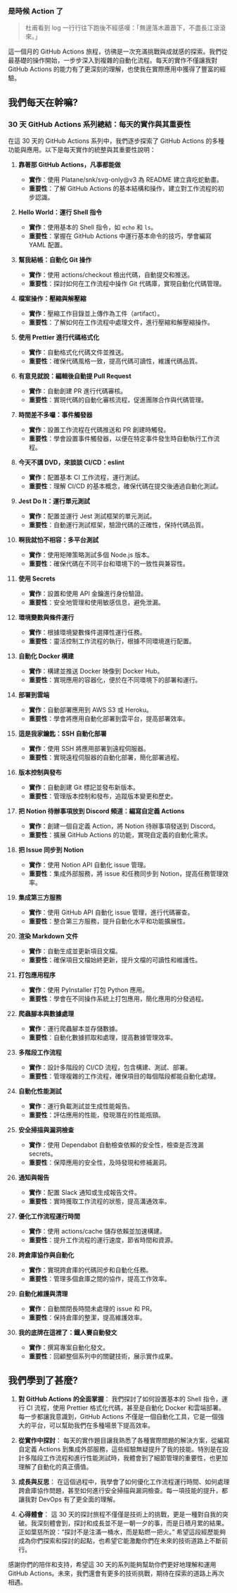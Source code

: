 ### 是時候 Action 了

> 杜甫看到 log 一行行往下跑後不經感嘆：「無邊落木蕭蕭下，不盡長江滾滾來。」

這一個月的 GitHub Actions 旅程，彷彿是一次充滿挑戰與成就感的探索。我們從最基礎的操作開始，一步步深入到複雜的自動化流程。每天的實作不僅讓我對 GitHub Actions 的能力有了更深刻的理解，也使我在實際應用中獲得了豐富的經驗。

## 我們每天在幹嘛?

### 30 天 GitHub Actions 系列總結：每天的實作與其重要性

在這 30 天的 GitHub Actions 系列中，我們逐步探索了 GitHub Actions 的多種功能與應用。以下是每天實作的統整與其重要性說明：

1. **靠著那 GitHub Actions，凡事都能做**

   - **實作**：使用 Platane/snk/svg-only@v3 為 README 建立貪吃蛇動畫。
   - **重要性**：了解 GitHub Actions 的基本結構和操作，建立對工作流程的初步認識。

2. **Hello World：運行 Shell 指令**

   - **實作**：使用基本的 Shell 指令，如 `echo` 和 `ls`。
   - **重要性**：掌握在 GitHub Actions 中運行基本命令的技巧，學會編寫 YAML 配置。

3. **幫我結帳：自動化 Git 操作**

   - **實作**：使用 actions/checkout 檢出代碼，自動提交和推送。
   - **重要性**：探討如何在工作流程中操作 Git 代碼庫，實現自動化代碼管理。

4. **檔案操作：壓縮與解壓縮**

   - **實作**：壓縮工作目錄並上傳作為工件（artifact）。
   - **重要性**：了解如何在工作流程中處理文件，進行壓縮和解壓縮操作。

5. **使用 Prettier 進行代碼格式化**

   - **實作**：自動格式化代碼文件並推送。
   - **重要性**：確保代碼風格一致，提高代碼可讀性，維護代碼品質。

6. **有意見就說：編輯後自動提 Pull Request**

   - **實作**：自動創建 PR 進行代碼審核。
   - **重要性**：實現代碼的自動化審核流程，促進團隊合作與代碼管理。

7. **時間差不多囉：事件觸發器**

   - **實作**：設置工作流程在代碼推送和 PR 創建時觸發。
   - **重要性**：學會設置事件觸發器，以便在特定事件發生時自動執行工作流程。

8. **今天不講 DVD，來談談 CI/CD：eslint**

   - **實作**：配置基本 CI 工作流程，運行測試。
   - **重要性**：理解 CI/CD 的基本概念，確保代碼在提交後通過自動化測試。

9. **Jest Do It：運行單元測試**

   - **實作**：配置並運行 Jest 測試框架的單元測試。
   - **重要性**：自動運行測試框架，驗證代碼的正確性，保持代碼品質。

10. **啊我就怕不相容：多平台測試**

    - **實作**：使用矩陣策略測試多個 Node.js 版本。
    - **重要性**：確保代碼在不同平台和環境下的一致性與兼容性。

11. **使用 Secrets**

    - **實作**：設置和使用 API 金鑰進行身份驗證。
    - **重要性**：安全地管理和使用敏感信息，避免泄漏。

12. **環境變數與條件運行**

    - **實作**：根據環境變數條件選擇性運行任務。
    - **重要性**：靈活控制工作流程的執行，根據不同環境進行配置。

13. **自動化 Docker 構建**

    - **實作**：構建並推送 Docker 映像到 Docker Hub。
    - **重要性**：實現應用的容器化，便於在不同環境下的部署和運行。

14. **部署到雲端**

    - **實作**：自動部署應用到 AWS S3 或 Heroku。
    - **重要性**：學會將應用自動化部署到雲平台，提高部署效率。

15. **這是我家鑰匙：SSH 自動化部署**

    - **實作**：使用 SSH 將應用部署到遠程伺服器。
    - **重要性**：實現遠程伺服器的自動化部署，簡化部署過程。

16. **版本控制與發布**

    - **實作**：自動創建 Git 標記並發布新版本。
    - **重要性**：管理版本控制和發布，追蹤版本變更和歷史。

17. **把 Notion 待辦事項放到 Discord 頻道：編寫自定義 Actions**

    - **實作**：創建一個自定義 Action，將 Notion 待辦事項發送到 Discord。
    - **重要性**：擴展 GitHub Actions 的功能，實現自定義的自動化需求。

18. **把 Issue 同步到 Notion**

    - **實作**：使用 Notion API 自動化 issue 管理。
    - **重要性**：集成外部服務，將 issue 和任務同步到 Notion，提高任務管理效率。

19. **集成第三方服務**

    - **實作**：使用 GitHub API 自動化 issue 管理，進行代碼審查。
    - **重要性**：整合第三方服務，提升自動化水平和功能擴展性。

20. **渲染 Markdown 文件**

    - **實作**：自動生成並更新項目文檔。
    - **重要性**：確保項目文檔始終更新，提升文檔的可讀性和維護性。

21. **打包應用程序**

    - **實作**：使用 PyInstaller 打包 Python 應用。
    - **重要性**：學會在不同操作系統上打包應用，簡化應用的分發過程。

22. **爬蟲腳本與數據處理**

    - **實作**：運行爬蟲腳本並存儲數據。
    - **重要性**：自動化數據抓取和處理，提高數據管理效率。

23. **多階段工作流程**

    - **實作**：設計多階段的 CI/CD 流程，包含構建、測試、部署。
    - **重要性**：管理複雜的工作流程，確保項目的每個階段都能自動化處理。

24. **自動化性能測試**

    - **實作**：運行負載測試並生成性能報告。
    - **重要性**：評估應用的性能，發現潛在的性能瓶頸。

25. **安全掃描與漏洞檢查**

    - **實作**：使用 Dependabot 自動檢查依賴的安全性，檢查是否洩漏 secrets。
    - **重要性**：保障應用的安全性，及時發現和修補漏洞。

26. **通知與報告**

    - **實作**：配置 Slack 通知或生成報告文件。
    - **重要性**：實時獲取工作流程的狀態，提高溝通效率。

27. **優化工作流程運行時間**

    - **實作**：使用 actions/cache 儲存依賴並加速構建。
    - **重要性**：提升工作流程的運行速度，節省時間和資源。

28. **跨倉庫協作與自動化**

    - **實作**：實現跨倉庫的代碼同步和自動化任務。
    - **重要性**：管理多個倉庫之間的協作，提高工作效率。

29. **自動化維護與清理**

    - **實作**：自動關閉長時間未處理的 issue 和 PR。
    - **重要性**：保持倉庫的整潔，提高維護效率。

30. **我的底牌在這裡了：鐵人賽自動發文**
    - **實作**：撰寫專案自動化發文。
    - **重要性**：回顧整個系列中的關鍵技術，展示實作成果。

## 我們學到了甚麼?

1. **對 GitHub Actions 的全面掌握**：
   我們探討了如何設置基本的 Shell 指令，運行 CI 流程，使用 Prettier 格式化代碼，甚至是自動化 Docker 和雲端部署。每一步都讓我意識到，GitHub Actions 不僅是一個自動化工具，它是一個強大的平台，可以幫助我們在多種場景下提高效率。

2. **從實作中探討**：
   每天的實作題目讓我熟悉了各種實際問題的解決方案，從編寫自定義 Actions 到集成外部服務，這些經驗無疑提升了我的技能。特別是在設計多階段工作流程和進行性能測試時，我體會到了細節管理的重要性，也更加理解了自動化的真正價值。

3. **成長與反思**：
   在這個過程中，我學會了如何優化工作流程運行時間、如何處理跨倉庫協作問題，甚至如何進行安全掃描與漏洞檢查。每一項技能的提升，都讓我對 DevOps 有了更全面的理解。

4. **心得體會**：
   這 30 天的探討旅程不僅僅是技術上的挑戰，更是一種對自我的突破。我深刻體會到，探討和成長並不是一朝一夕的事，而是日積月累的結果。正如葉慈所說：“探討不是注滿一桶水，而是點燃一把火。” 希望這段經歷能夠成為你們探索和探討的起點，也希望它能激勵你們在未來的技術道路上不斷前行。

感謝你們的陪伴和支持，希望這 30 天的系列能夠幫助你們更好地理解和運用 GitHub Actions。未來，我們還會有更多的技術挑戰，期待在探索的道路上再次相遇。
